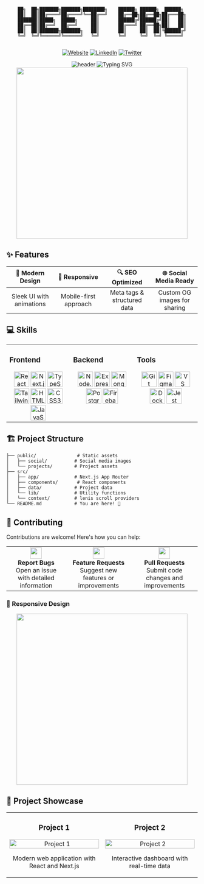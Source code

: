 <div align="center">

```
██╗  ██╗███████╗███████╗████████╗    ██████╗ ██████╗  ██████╗ 
██║  ██║██╔════╝██╔════╝╚══██╔══╝    ██╔══██╗██╔══██╗██╔═══██╗
███████║█████╗  █████╗     ██║       ██████╔╝██████╔╝██║   ██║
██╔══██║██╔══╝  ██╔══╝     ██║       ██╔═══╝ ██╔══██╗██║   ██║
██║  ██║███████╗███████╗   ██║       ██║     ██║  ██║╚██████╔╝
╚═╝  ╚═╝╚══════╝╚══════╝   ╚═╝       ╚═╝     ╚═╝  ╚═╝ ╚═════╝ 
                                                               
```



[![Website](https://img.shields.io/badge/Website-heet.pro-blue?style=for-the-badge&logo=vercel)](https://heet.pro)
[![LinkedIn](https://img.shields.io/badge/LinkedIn-Connect-blue?style=for-the-badge&logo=linkedin)](https://linkedin.com/in/heetvavadiya)
[![Twitter](https://img.shields.io/badge/Twitter-Follow-blue?style=for-the-badge&logo=twitter)](https://twitter.com/BlueCopper_
)

</div>


<div align="center">
  <img src="https://capsule-render.vercel.app/api?type=waving&color=gradient&height=200&section=header&text=Modern%20Portfolio%20Website&fontSize=50&fontAlignY=35&animation=twinkling&fontColor=white" alt="header">
  
  <img src="https://readme-typing-svg.herokuapp.com?font=Fira+Code&pause=1000&color=F7F7F7&center=true&vCenter=true&width=435&lines=A+sleek+responsive+portfolio;Built+with+Next.js+15;Features+dynamic+project+pages;SEO+and+social+media+ready" alt="Typing SVG" />
  
  <img src="https://media.giphy.com/media/v1.Y2lkPTc5MGI3NjExNzM0MzI0ZDQ3MjZiMzIzNjM4MzQzNzM4MzQzNzM0MzQzNzM0MzQzNyZlcD12MV9pbnRlcm5hbF9naWZzX2dpZklkJmN0PWc/3oKIPnAiaMCws8nOsE/giphy.gif" width="450px">
</div>

## ✨ Features

<div align="center">

| 🎨 **Modern Design** | 📱 **Responsive** | 🔍 **SEO Optimized** | 🌐 **Social Media Ready** |
|:-------------------:|:----------------:|:-------------------:|:------------------------:|
| Sleek UI with animations | Mobile-first approach | Meta tags & structured data | Custom OG images for sharing |

</div>


## 💻 Skills

<div align="center">
  <table>
    <tr>
      <td valign="top" width="33%">
        <h3>Frontend</h3>
        <div align="center">
          <img src="https://cdn.jsdelivr.net/gh/devicons/devicon/icons/react/react-original.svg" alt="React" width="40" height="40"/>
          <img src="https://cdn.jsdelivr.net/gh/devicons/devicon/icons/nextjs/nextjs-original.svg" alt="Next.js" width="40" height="40"/>
          <img src="https://cdn.jsdelivr.net/gh/devicons/devicon/icons/typescript/typescript-original.svg" alt="TypeScript" width="40" height="40"/>
          <img src="https://cdn.jsdelivr.net/gh/devicons/devicon/icons/tailwindcss/tailwindcss-plain.svg" alt="Tailwind" width="40" height="40"/>
          <img src="https://cdn.jsdelivr.net/gh/devicons/devicon/icons/html5/html5-original.svg" alt="HTML5" width="40" height="40"/>
          <img src="https://cdn.jsdelivr.net/gh/devicons/devicon/icons/css3/css3-original.svg" alt="CSS3" width="40" height="40"/>
          <img src="https://cdn.jsdelivr.net/gh/devicons/devicon/icons/javascript/javascript-original.svg" alt="JavaScript" width="40" height="40"/>
        </div>
      </td>
      <td valign="top" width="33%">
        <h3>Backend</h3>
        <div align="center">
          <img src="https://cdn.jsdelivr.net/gh/devicons/devicon/icons/nodejs/nodejs-original.svg" alt="Node.js" width="40" height="40"/>
          <img src="https://cdn.jsdelivr.net/gh/devicons/devicon/icons/express/express-original.svg" alt="Express.js" width="40" height="40"/>
          <img src="https://cdn.jsdelivr.net/gh/devicons/devicon/icons/mongodb/mongodb-original.svg" alt="MongoDB" width="40" height="40"/>
          <img src="https://cdn.jsdelivr.net/gh/devicons/devicon/icons/postgresql/postgresql-original.svg" alt="PostgreSQL" width="40" height="40"/>
          <img src="https://cdn.jsdelivr.net/gh/devicons/devicon/icons/firebase/firebase-plain.svg" alt="Firebase" width="40" height="40"/>
        </div>
      </td>
      <td valign="top" width="33%">
        <h3>Tools</h3>
        <div align="center">
          <img src="https://cdn.jsdelivr.net/gh/devicons/devicon/icons/git/git-original.svg" alt="Git" width="40" height="40"/>
          <img src="https://cdn.jsdelivr.net/gh/devicons/devicon/icons/figma/figma-original.svg" alt="Figma" width="40" height="40"/>
          <img src="https://cdn.jsdelivr.net/gh/devicons/devicon/icons/vscode/vscode-original.svg" alt="VS Code" width="40" height="40"/>
          <img src="https://cdn.jsdelivr.net/gh/devicons/devicon/icons/docker/docker-original.svg" alt="Docker" width="40" height="40"/>
          <img src="https://cdn.jsdelivr.net/gh/devicons/devicon/icons/jest/jest-plain.svg" alt="Jest" width="40" height="40"/>
        </div>
      </td>
    </tr>
  </table>
</div>

## 🏗️ Project Structure

```
├── public/               # Static assets
│   ├── social/          # Social media images
│   └── projects/        # Project assets
├── src/
│   ├── app/             # Next.js App Router
│   ├── components/       # React components
│   ├── data/            # Project data
│   └── lib/             # Utility functions
│   └── context/         # lenis scroll providers
└── README.md            # You are here! 👋
```


## 🤝 Contributing

Contributions are welcome! Here's how you can help:

<div align="center">
  <table>
    <tr>
      <td align="center">
        <img src="https://img.icons8.com/color/48/000000/bug.png" width="30"/>
        <br />
        <strong>Report Bugs</strong>
        <br />
        Open an issue with detailed information
      </td>
      <td align="center">
        <img src="https://img.icons8.com/color/48/000000/idea-sharing.png" width="30"/>
        <br />
        <strong>Feature Requests</strong>
        <br />
        Suggest new features or improvements
      </td>
      <td align="center">
        <img src="https://img.icons8.com/color/48/000000/pull-request.png" width="30"/>
        <br />
        <strong>Pull Requests</strong>
        <br />
        Submit code changes and improvements
      </td>
    </tr>
  </table>
</div>

### 📱 Responsive Design

<div align="center">
  <img src="https://media.giphy.com/media/v1.Y2lkPTc5MGI3NjExMzQzNzM0MzQzNzM0MzQzNzM0MzQzNzM0MzQzNzM0MzQzNzM0MzQzNyZlcD12MV9pbnRlcm5hbF9naWZzX2dpZklkJmN0PWc/dWesBcTLavkZuG35MI/giphy.gif" width="450px">
</div>

## 🎨 Project Showcase

<div align="center">
  <table>
    <tr>
      <td width="50%">
        <h3 align="center">Project 1</h3>
        <p align="center">
          <a href="https://heet.pro/projects/project1" target="_blank">
            <img src="https://media.giphy.com/media/v1.Y2lkPTc5MGI3NjExMzQzNzM0MzQzNzM0MzQzNzM0MzQzNzM0MzQzNzM0MzQzNzM0MzQzNyZlcD12MV9pbnRlcm5hbF9naWZzX2dpZklkJmN0PWc/l3vRfNA1p0rvhMSvS/giphy.gif" width="100%" alt="Project 1"/>
          </a>
          <p align="center">
            Modern web application with React and Next.js
          </p>
        </p>
      </td>
      <td width="50%">
        <h3 align="center">Project 2</h3>
        <p align="center">
          <a href="https://heet.pro/projects/project2" target="_blank">
            <img src="https://media.giphy.com/media/v1.Y2lkPTc5MGI3NjExMzQzNzM0MzQzNzM0MzQzNzM0MzQzNzM0MzQzNzM0MzQzNzM0MzQzNyZlcD12MV9pbnRlcm5hbF9naWZzX2dpZklkJmN0PWc/xT9IgzoKnwFNmISR8I/giphy.gif" width="100%" alt="Project 2"/>
          </a>
          <p align="center">
            Interactive dashboard with real-time data
          </p>
        </p>
      </td>
    </tr>
  </table>
</div>
